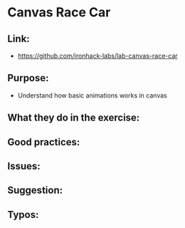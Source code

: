 # Canvas Race Car

## Link:
  - https://github.com/ironhack-labs/lab-canvas-race-car

## Purpose:
  - Understand how basic animations works in canvas

## What they do in the exercise:

## Good practices:

## Issues:

## Suggestion:

## Typos: